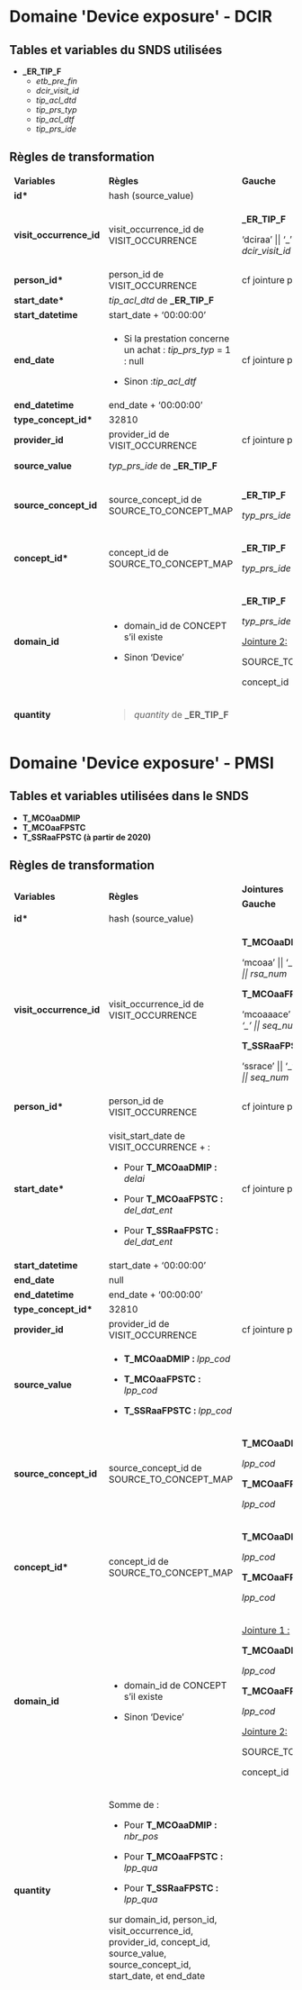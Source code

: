 # Domaine 'Device exposure' - DCIR
<!-- SPDX-License-Identifier: MPL-2.0 -->

## Tables et variables du SNDS utilisées

-   **\_ER_TIP_F**
    -   *etb_pre_fin*
    -   *dcir_visit_id*
    -   *tip_acl_dtd*
    -   *tip_prs_typ*
    -   *tip_acl_dtf*
    -   *tip_prs_ide*

## Règles de transformation

<table>
<colgroup>
<col style="width: 14%" />
<col style="width: 29%" />
<col style="width: 20%" />
<col style="width: 20%" />
<col style="width: 14%" />
</colgroup>
<thead>
<tr class="header">
<td><strong>Variables</strong></td>
<td><strong>Règles</strong></td>
<td><strong>Gauche</strong></td>
<td><strong>Droite</strong></td>
<td><strong>Filtre</strong></td>
</tr>
<tr class="odd">
<td><strong>id*</strong></td>
<td>hash (source_value)</td>
<td></td>
<td></td>
<td></td>
</tr>
<tr class="header">
<td><strong>visit_occurrence_id</strong></td>
<td>visit_occurrence_id de VISIT_OCCURRENCE</td>
<td><p><strong>_ER_TIP_F</strong></p>
<p>‘dciraa’ || ‘_’ || <em>etb_pre_fin || dcir_visit_id</em></p></td>
<td><p>VISIT_OCCURRENCE</p>
<p>visit_occurrence_source_value</p></td>
<td></td>
</tr>
<tr class="odd">
<td><strong>person_id*</strong></td>
<td>person_id de VISIT_OCCURRENCE</td>
<td colspan="2">cf jointure pour visit_occurrence_id</td>
<td></td>
</tr>
<tr class="header">
<td><strong>start_date*</strong></td>
<td><em>tip_acl_dtd</em> de <strong>_ER_TIP_F</strong></td>
<td></td>
<td></td>
<td></td>
</tr>
<tr class="odd">
<td><strong>start_datetime</strong></td>
<td>start_date + ‘00:00:00’</td>
<td></td>
<td></td>
<td></td>
</tr>
<tr class="header">
<td><strong>end_date</strong></td>
<td><ul>
<li><p>Si la prestation concerne un achat : <em>tip_prs_typ</em> = 1 :
null</p></li>
<li><p>Sinon :<em>tip_acl_dtf</em></p></li>
</ul></td>
<td colspan="2">cf jointure pour visit_occurrence_id</td>
<td></td>
</tr>
<tr class="odd">
<td><strong>end_datetime</strong></td>
<td>end_date + ‘00:00:00’</td>
<td></td>
<td></td>
<td></td>
</tr>
<tr class="header">
<td><strong>type_concept_id*</strong></td>
<td>32810</td>
<td></td>
<td></td>
<td></td>
</tr>
<tr class="odd">
<td><strong>provider_id</strong></td>
<td>provider_id de VISIT_OCCURRENCE</td>
<td colspan="2">cf jointure pour visit_occurrence_id</td>
<td></td>
</tr>
<tr class="header">
<td><strong>source_value</strong></td>
<td><em>typ_prs_ide</em> de <strong>_ER_TIP_F</strong></td>
<td></td>
<td></td>
<td><em>typ_prs_ide != ‘9999999999999’</em></td>
</tr>
<tr class="odd">
<td><strong>source_concept_id</strong></td>
<td>source_concept_id de SOURCE_TO_CONCEPT_MAP</td>
<td><p><strong>_ER_TIP_F</strong></p>
<p><em>typ_prs_ide</em></p></td>
<td><p>SOURCE_TO_CONCEPT_MAP</p>
<p>source_code</p></td>
<td>source_vocabulary_id = ‘LPP’</td>
</tr>
<tr class="header">
<td><strong>concept_id*</strong></td>
<td>concept_id de SOURCE_TO_CONCEPT_MAP</td>
<td><p><strong>_ER_TIP_F</strong></p>
<p><em>typ_prs_ide</em></p></td>
<td><p>SOURCE_TO_CONCEPT_MAP</p>
<p>source_code</p></td>
<td>source_vocabulary_id = ‘LPP’</td>
</tr>
<tr class="odd">
<td><strong>domain_id</strong></td>
<td><ul>
<li><p>domain_id de CONCEPT s’il existe</p></li>
<li><p>Sinon ‘Device’</p></li>
</ul></td>
<td><p><strong>_ER_TIP_F</strong></p>
<p><em>typ_prs_ide</em></p>
<p><u>Jointure 2:</u></p>
<p>SOURCE_TO_CONCEPT_MAP</p>
<p>concept_id</p></td>
<td><p>SOURCE_TO_CONCEPT_MAP</p>
<p>source_code</p>
<p><u>Jointure 2:</u></p>
<p>CONCEPT</p>
<p>concept_id</p></td>
<td>source_vocabulary_id = ‘LPP’</td>
</tr>
<tr class="header">
<td><strong>quantity</strong></td>
<td><blockquote>
<p><em>quantity</em> de <strong>_ER_TIP_F</strong></p>
</blockquote></td>
<td></td>
<td></td>
<td></td>
</tr>
</thead>
<tbody>
</tbody>
</table>

# Domaine 'Device exposure' - PMSI

## Tables et variables utilisées dans le SNDS

-   **T_MCOaaDMIP**
-   **T_MCOaaFPSTC**
-   **T_SSRaaFPSTC (à partir de 2020)**

## Règles de transformation

<table>
<colgroup>
<col style="width: 13%" />
<col style="width: 28%" />
<col style="width: 20%" />
<col style="width: 21%" />
<col style="width: 15%" />
</colgroup>
<thead>
<tr class="header">
<td rowspan="2"><strong>Variables</strong></td>
<td rowspan="2"><strong>Règles</strong></td>
<td colspan="2"><strong>Jointures</strong></td>
<td rowspan="2"><strong>Filtres</strong></td>
</tr>
<tr class="odd">
<td><strong>Gauche</strong></td>
<td><strong>Droite</strong></td>
</tr>
<tr class="header">
<td><strong>id*</strong></td>
<td>hash (source_value)</td>
<td></td>
<td></td>
<td></td>
</tr>
<tr class="odd">
<td><strong>visit_occurrence_id</strong></td>
<td>visit_occurrence_id de VISIT_OCCURRENCE</td>
<td><p><strong>T_MCOaaDMIP</strong></p>
<p>‘mcoaa’ || ‘_’ || <em>eta_num || ‘_’ || rsa_num</em></p>
<p><strong>T_MCOaaFPSTC</strong></p>
<p>‘mcoaaace’ || ‘_’ || <em>eta_num || ‘_’ || seq_num</em></p>
<p><strong>T_SSRaaFPSTC</strong></p>
<p>‘ssrace’ || ‘_’ || <em>eta_num || ‘_’ || seq_num</em></p></td>
<td><p>VISIT_OCCURRENCE</p>
<p>visit_occurrence_source_value</p></td>
<td></td>
</tr>
<tr class="header">
<td><strong>person_id*</strong></td>
<td>person_id de VISIT_OCCURRENCE</td>
<td colspan="2">cf jointure pour visit_occurrence_id</td>
<td></td>
</tr>
<tr class="odd">
<td><strong>start_date*</strong></td>
<td><p>visit_start_date de VISIT_OCCURRENCE + :</p>
<ul>
<li><p>Pour <strong>T_MCOaaDMIP :</strong> <em>delai</em></p></li>
<li><p>Pour <strong>T_MCOaaFPSTC :</strong>
<em>del_dat_ent</em></p></li>
<li><p>Pour <strong>T_SSRaaFPSTC :</strong>
<em>del_dat_ent</em></p></li>
</ul></td>
<td colspan="2">cf jointure pour visit_occurrence_id</td>
<td></td>
</tr>
<tr class="header">
<td><strong>start_datetime</strong></td>
<td>start_date + ‘00:00:00’</td>
<td></td>
<td></td>
<td></td>
</tr>
<tr class="odd">
<td><strong>end_date</strong></td>
<td>null</td>
<td></td>
<td></td>
<td></td>
</tr>
<tr class="header">
<td><strong>end_datetime</strong></td>
<td>end_date + ‘00:00:00’</td>
<td></td>
<td></td>
<td></td>
</tr>
<tr class="odd">
<td><strong>type_concept_id*</strong></td>
<td>32810</td>
<td></td>
<td></td>
<td></td>
</tr>
<tr class="header">
<td><strong>provider_id</strong></td>
<td>provider_id de VISIT_OCCURRENCE</td>
<td colspan="2">cf jointure pour visit_occurrence_id</td>
<td></td>
</tr>
<tr class="odd">
<td><strong>source_value</strong></td>
<td><ul>
<li><p><strong>T_MCOaaDMIP :</strong> <em>lpp_cod</em></p></li>
<li><p><strong>T_MCOaaFPSTC :</strong> <em>lpp_cod</em></p></li>
<li><p><strong>T_SSRaaFPSTC :</strong> <em>lpp_cod</em></p></li>
</ul></td>
<td></td>
<td></td>
<td></td>
</tr>
<tr class="header">
<td><strong>source_concept_id</strong></td>
<td>source_concept_id de SOURCE_TO_CONCEPT_MAP</td>
<td><p><strong>T_MCOaaDMIP</strong></p>
<p><em>lpp_cod</em></p>
<p><strong>T_MCOaaFPSTC</strong></p>
<p><em>lpp_cod</em></p></td>
<td><p>SOURCE_TO_CONCEPT_MAP</p>
<p>source_code</p></td>
<td>source_vocabulary_id = ‘LPP’</td>
</tr>
<tr class="odd">
<td><strong>concept_id*</strong></td>
<td>concept_id de SOURCE_TO_CONCEPT_MAP</td>
<td><p><strong>T_MCOaaDMIP</strong></p>
<p><em>lpp_cod</em></p>
<p><strong>T_MCOaaFPSTC</strong></p>
<p><em>lpp_cod</em></p></td>
<td><p>SOURCE_TO_CONCEPT_MAP</p>
<p>source_code</p></td>
<td>source_vocabulary_id = ‘LPP’</td>
</tr>
<tr class="header">
<td><strong>domain_id</strong></td>
<td><ul>
<li><p>domain_id de CONCEPT s’il existe</p></li>
</ul>
<ul>
<li><p>Sinon ‘Device’</p></li>
</ul></td>
<td><p><u>Jointure 1 :</u></p>
<p><strong>T_MCOaaDMIP</strong></p>
<p><em>lpp_cod</em></p>
<p><strong>T_MCOaaFPSTC</strong></p>
<p><em>lpp_cod</em></p>
<p><u>Jointure 2:</u></p>
<p>SOURCE_TO_CONCEPT_MAP</p>
<p>concept_id</p></td>
<td><p><u>Jointure 1:</u></p>
<p>SOURCE_TO_CONCEPT_MAP</p>
<p>source_code</p>
<p><u>Jointure 2:</u></p>
<p>CONCEPT</p>
<p>concept_id</p></td>
<td>source_vocabulary_id = ‘LPP’</td>
</tr>
<tr class="odd">
<td><strong>quantity</strong></td>
<td><p>Somme de :</p>
<ul>
<li><p>Pour <strong>T_MCOaaDMIP :</strong> <em>nbr_pos</em></p></li>
<li><p>Pour <strong>T_MCOaaFPSTC :</strong> <em>lpp_qua</em></p></li>
<li><p>Pour <strong>T_SSRaaFPSTC :</strong> <em>lpp_qua</em></p></li>
</ul>
<p>sur domain_id, person_id, visit_occurrence_id, provider_id,
concept_id, source_value, source_concept_id, start_date, et
end_date</p></td>
<td></td>
<td></td>
<td></td>
</tr>
</thead>
<tbody>
</tbody>
</table>
